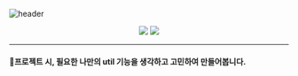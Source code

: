 ![header](https://capsule-render.vercel.app/api?type=slice&color=gradient&height=300&section=header&text=Common&fontSize=80&desc=나만의&nbsp;common과&nbsp;util&nbsp;기능&nbsp;만들기&descAlign=60&descAlignY=65)

<div align=center>
  <img src="https://img.shields.io/badge/Java-007396?style=flat-square&logo=Java&logoColor=white"/>
  <img src="https://img.shields.io/badge/Spring-6DB33F?style=flat-square&logo=Spring&logoColor=white"/>
</div>

------------

#### :hammer:프로젝트 시, 필요한 나만의 util 기능을 생각하고 고민하여 만들어봅니다.
